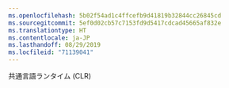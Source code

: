 ```yaml
---
ms.openlocfilehash: 5b02f54ad1c4ffcefb9d41819b32844cc26845cd
ms.sourcegitcommit: 5ef0d02cb57c7153fd9d5417cdcad45665af832e
ms.translationtype: HT
ms.contentlocale: ja-JP
ms.lasthandoff: 08/29/2019
ms.locfileid: "71139041"
---
```

共通言語ランタイム (CLR)